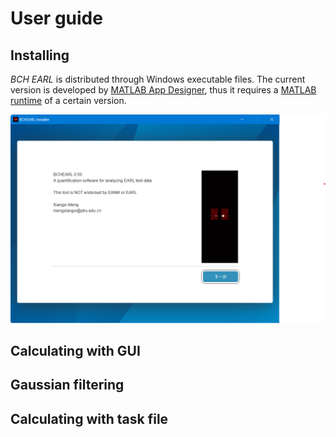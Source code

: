 # User guide

## Installing

*BCH EARL* is distributed through Windows executable files. The current version is developed by [MATLAB App Designer](https://ww2.mathworks.cn/products/matlab/app-designer.html), thus it requires a [MATLAB runtime](https://ww2.mathworks.cn/products/compiler/matlab-runtime.html) of a certain version.

![Installation](img/Install1.png)

## Calculating with GUI

## Gaussian filtering

## Calculating with task file

